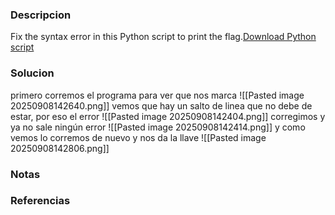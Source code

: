### Descripcion
Fix the syntax error in this Python script to print the flag.[Download Python script](https://artifacts.picoctf.net/c/25/fixme1.py)

### Solucion
primero corremos el programa para ver que nos marca
![[Pasted image 20250908142640.png]]
vemos que hay un salto de linea que no debe de estar, por eso el error
![[Pasted image 20250908142404.png]]
corregimos y ya no sale ningún error
![[Pasted image 20250908142414.png]]
y como vemos lo corremos de nuevo y nos da la llave
![[Pasted image 20250908142806.png]]

### Notas


### Referencias